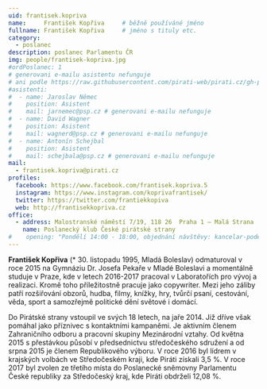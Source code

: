 ```yaml
---
uid: frantisek.kopriva
name:     František Kopřiva  	# běžně používáné jméno
fullname: František Kopřiva  	# jméno s tituly etc.
category:
  - poslanec
description: poslanec Parlamentu ČR
img: people/frantisek-kopriva.jpg
#ordPoslanec: 1
# generovani e-mailu asistentu nefunguje
# ani podle https://raw.githubusercontent.com/pirati-web/pirati.cz/gh-pages/_people/olga-richterova.md
#asistenti:
#  - name: Jaroslav Němec
#    position: Asistent
#    mail: jarnemec@psp.cz # generovani e-mailu nefunguje
#  - name: David Wagner
#    position: Asistent
#    mail: wagnerd@psp.cz # generovani e-mailu nefunguje
#  - name: Antonín Schejbal
#    position: Asistent
#    mail: schejbala@psp.cz # generovani e-mailu nefunguje
mail:
  - frantisek.kopriva@pirati.cz
profiles:
  facebook: https://www.facebook.com/frantisek.kopriva.5
  instagram: https://www.instagram.com/koprivafrantisek/
  twitter: https://twitter.com/frantiekkopiva
  web: http://frantisekkopriva.cz
office:
  - address: Malostranské náměstí 7/19, 118 26  Praha 1 – Malá Strana
    name: Poslanecký klub České pirátské strany
#    opening: "Pondělí 14:00 - 18:00, objednání návštěvy: kancelar-podebrady@pirati.cz nebo 778 111 462. Dne 18. 6. je z pracovních důvodů kancelář mimo provoz."
---
```

**František Kopřiva** (* 30. listopadu 1995, Mladá Boleslav) odmaturoval v roce 2015 na Gymnáziu Dr. Josefa Pekaře v Mladé Boleslavi a momentálně studuje v Praze, kde v letech 2016-2017 pracoval v Laboratořích pro vývoj a realizaci. Kromě toho příležitostně pracuje jako copywriter. Mezi jeho záliby patří rozšiřování obzorů, hudba, filmy, knížky, hry, tvůrčí psaní, cestování, věda, sport a samozřejmě politické dění světové i domácí.

Do Pirátské strany vstoupil ve svých 18 letech, na jaře 2014. Již dříve však pomáhal jako příznivec s kontaktními kampaněmi. Je aktivním členem Zahraničního odboru a pracovní skupiny Mezinárodní vztahy. Od května 2015 s přestávkou působí v předsednictvu středočeského sdružení a od srpna 2015 je členem Republikového výboru. V roce 2016 byl lídrem v krajských volbách ve Středočeském kraji, kde Piráti získali 3,5 %. V roce 2017 byl zvolen ze třetího místa do Poslanecké sněmovny Parlamentu České republiky za Středočeský kraj, kde Piráti obdrželi 12,08 %.

